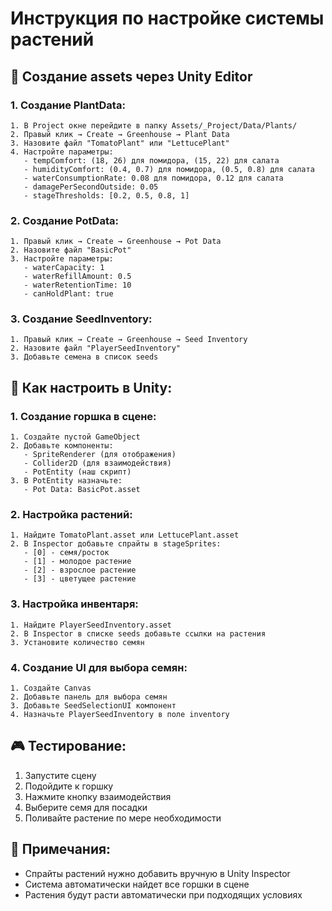 # Инструкция по настройке системы растений

## 🔧 Создание assets через Unity Editor

### 1. Создание PlantData:
```
1. В Project окне перейдите в папку Assets/_Project/Data/Plants/
2. Правый клик → Create → Greenhouse → Plant Data
3. Назовите файл "TomatoPlant" или "LettucePlant"
4. Настройте параметры:
   - tempComfort: (18, 26) для помидора, (15, 22) для салата
   - humidityComfort: (0.4, 0.7) для помидора, (0.5, 0.8) для салата
   - waterConsumptionRate: 0.08 для помидора, 0.12 для салата
   - damagePerSecondOutside: 0.05
   - stageThresholds: [0.2, 0.5, 0.8, 1]
```

### 2. Создание PotData:
```
1. Правый клик → Create → Greenhouse → Pot Data
2. Назовите файл "BasicPot"
3. Настройте параметры:
   - waterCapacity: 1
   - waterRefillAmount: 0.5
   - waterRetentionTime: 10
   - canHoldPlant: true
```

### 3. Создание SeedInventory:
```
1. Правый клик → Create → Greenhouse → Seed Inventory
2. Назовите файл "PlayerSeedInventory"
3. Добавьте семена в список seeds
```

## 🔧 Как настроить в Unity:

### 1. Создание горшка в сцене:
```
1. Создайте пустой GameObject
2. Добавьте компоненты:
   - SpriteRenderer (для отображения)
   - Collider2D (для взаимодействия)
   - PotEntity (наш скрипт)
3. В PotEntity назначьте:
   - Pot Data: BasicPot.asset
```

### 2. Настройка растений:
```
1. Найдите TomatoPlant.asset или LettucePlant.asset
2. В Inspector добавьте спрайты в stageSprites:
   - [0] - семя/росток
   - [1] - молодое растение
   - [2] - взрослое растение
   - [3] - цветущее растение
```

### 3. Настройка инвентаря:
```
1. Найдите PlayerSeedInventory.asset
2. В Inspector в списке seeds добавьте ссылки на растения
3. Установите количество семян
```

### 4. Создание UI для выбора семян:
```
1. Создайте Canvas
2. Добавьте панель для выбора семян
3. Добавьте SeedSelectionUI компонент
4. Назначьте PlayerSeedInventory в поле inventory
```

## 🎮 Тестирование:
1. Запустите сцену
2. Подойдите к горшку
3. Нажмите кнопку взаимодействия
4. Выберите семя для посадки
5. Поливайте растение по мере необходимости

## 📝 Примечания:
- Спрайты растений нужно добавить вручную в Unity Inspector
- Система автоматически найдет все горшки в сцене
- Растения будут расти автоматически при подходящих условиях

